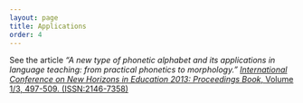 ```yaml
---
layout: page
title: Applications
order: 4
---
```


See the article <cite>“A new type of phonetic alphabet and its applications in language teaching: from practical 
phonetics to morphology.”</cite> [*International Conference on New Horizons in Education 2013: Proceedings Book*, 
Volume 1/3, 497-509. (ISSN:2146-7358)][1]

[1]: http://www.int-e.net/publication_folder/inte/inte2013-1.pdf "International Conference on New Horizons in Education 2013: Proceedings Book, Volume 1/3"
